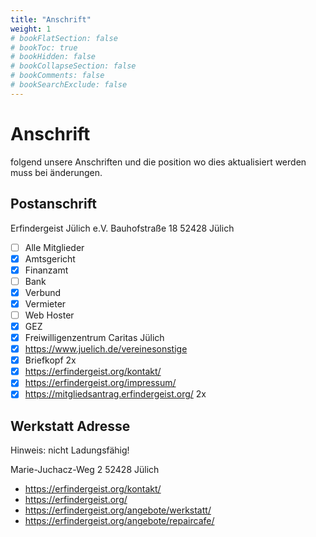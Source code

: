```yaml
---
title: "Anschrift"
weight: 1
# bookFlatSection: false
# bookToc: true
# bookHidden: false
# bookCollapseSection: false
# bookComments: false
# bookSearchExclude: false
---
```


# Anschrift

folgend unsere Anschriften und die position wo dies aktualisiert werden muss bei änderungen.

## Postanschrift

Erfindergeist Jülich e.V.
Bauhofstraße 18
52428 Jülich

- [ ] Alle Mitglieder
- [x] Amtsgericht
- [x] Finanzamt
- [ ] Bank
- [x] Verbund
- [x] Vermieter
- [ ] Web Hoster
- [x] GEZ
- [x] Freiwilligenzentrum Caritas Jülich
- [x] https://www.juelich.de/vereinesonstige
- [x] Briefkopf 2x
- [x] https://erfindergeist.org/kontakt/
- [x] https://erfindergeist.org/impressum/
- [x] https://mitgliedsantrag.erfindergeist.org/ 2x

## Werkstatt Adresse

Hinweis: nicht Ladungsfähig!

Marie-Juchacz-Weg 2
52428 Jülich

- https://erfindergeist.org/kontakt/
- https://erfindergeist.org/
- https://erfindergeist.org/angebote/werkstatt/
- https://erfindergeist.org/angebote/repaircafe/
